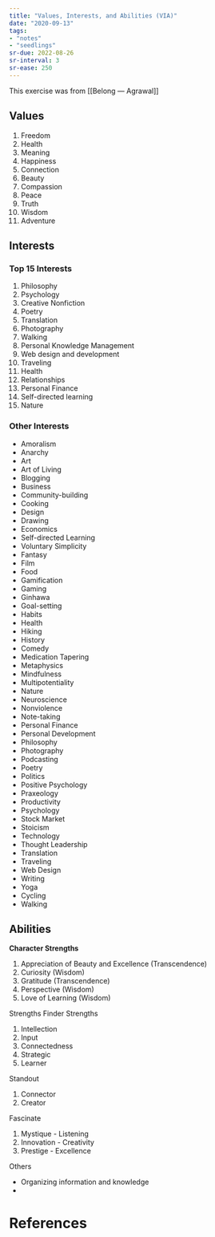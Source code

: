 ```yaml
---
title: "Values, Interests, and Abilities (VIA)"
date: "2020-09-13"
tags:
- "notes"
- "seedlings"
sr-due: 2022-08-26
sr-interval: 3
sr-ease: 250
---
```


This exercise was from [[Belong — Agrawal]]

## Values

1. Freedom
2. Health
3. Meaning
4. Happiness
5. Connection
6. Beauty
7. Compassion
8. Peace
9. Truth
10. Wisdom
11. Adventure

## Interests

### Top 15 Interests

1. Philosophy
2. Psychology
3. Creative Nonfiction
4. Poetry
5. Translation
6. Photography
7. Walking
8. Personal Knowledge Management
9. Web design and development
10. Traveling
11. Health
12. Relationships
13. Personal Finance
14. Self-directed learning
15. Nature

### Other Interests

- Amoralism
- Anarchy
- Art
- Art of Living
- Blogging
- Business
- Community-building
- Cooking
- Design
- Drawing
- Economics
- Self-directed Learning
- Voluntary Simplicity
- Fantasy
- Film
- Food
- Gamification
- Gaming
- Ginhawa
- Goal-setting
- Habits
- Health
- Hiking
- History
- Comedy
- Medication Tapering
- Metaphysics
- Mindfulness
- Multipotentiality
- Nature
- Neuroscience
- Nonviolence
- Note-taking
- Personal Finance
- Personal Development
- Philosophy
- Photography
- Podcasting
- Poetry
- Politics
- Positive Psychology
- Praxeology
- Productivity
- Psychology
- Stock Market
- Stoicism
- Technology
- Thought Leadership
- Translation
- Traveling
- Web Design
- Writing
- Yoga
- Cycling
- Walking

## Abilities

**Character Strengths**

1. Appreciation of Beauty and Excellence (Transcendence)
2. Curiosity (Wisdom)
3. Gratitude (Transcendence)
4. Perspective (Wisdom)
5. Love of Learning (Wisdom)

Strengths Finder Strengths

1. Intellection
2. Input
3. Connectedness
4. Strategic
5. Learner

Standout

1. Connector
2. Creator

Fascinate

1. Mystique - Listening
2. Innovation - Creativity
3. Prestige - Excellence

Others

- Organizing information and knowledge
- 

# References